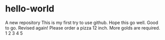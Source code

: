 # hello-world
A new repository
This is my first try to use github.
Hope this go well.
Good to go.
Revised again!
Please order a pizza 12 inch.
More golds are required.
1
2
3
4
5
